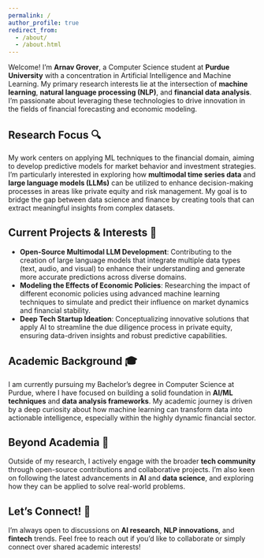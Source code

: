 ```yaml
---
permalink: /
author_profile: true
redirect_from: 
  - /about/
  - /about.html
---
```


Welcome! I’m **Arnav Grover**, a Computer Science student at **Purdue University** with a concentration in Artificial Intelligence and Machine Learning. My primary research interests lie at the intersection of **machine learning**, **natural language processing (NLP)**, and **financial data analysis**. I’m passionate about leveraging these technologies to drive innovation in the fields of financial forecasting and economic modeling.

## Research Focus 🔍

My work centers on applying ML techniques to the financial domain, aiming to develop predictive models for market behavior and investment strategies. I’m particularly interested in exploring how **multimodal time series data** and **large language models (LLMs)** can be utilized to enhance decision-making processes in areas like private equity and risk management. My goal is to bridge the gap between data science and finance by creating tools that can extract meaningful insights from complex datasets.

## Current Projects & Interests 🚀

- **Open-Source Multimodal LLM Development**: Contributing to the creation of large language models that integrate multiple data types (text, audio, and visual) to enhance their understanding and generate more accurate predictions across diverse domains.
- **Modeling the Effects of Economic Policies**: Researching the impact of different economic policies using advanced machine learning techniques to simulate and predict their influence on market dynamics and financial stability.
- **Deep Tech Startup Ideation**: Conceptualizing innovative solutions that apply AI to streamline the due diligence process in private equity, ensuring data-driven insights and robust predictive capabilities.

## Academic Background 🎓

I am currently pursuing my Bachelor’s degree in Computer Science at Purdue, where I have focused on building a solid foundation in **AI/ML techniques** and **data analysis frameworks**. My academic journey is driven by a deep curiosity about how machine learning can transform data into actionable intelligence, especially within the highly dynamic financial sector.

## Beyond Academia 🌱

Outside of my research, I actively engage with the broader **tech community** through open-source contributions and collaborative projects. I’m also keen on following the latest advancements in **AI** and **data science**, and exploring how they can be applied to solve real-world problems.

## Let’s Connect! 🤝

I’m always open to discussions on **AI research**, **NLP innovations**, and **fintech** trends. Feel free to reach out if you’d like to collaborate or simply connect over shared academic interests!
